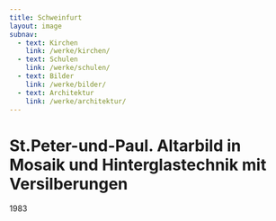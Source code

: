 ```yaml
---
title: Schweinfurt
layout: image
subnav:
  - text: Kirchen
    link: /werke/kirchen/
  - text: Schulen
    link: /werke/schulen/
  - text: Bilder
    link: /werke/bilder/
  - text: Architektur
    link: /werke/architektur/
---
```


# St.Peter-und-Paul. Altarbild in Mosaik und Hinterglastechnik mit Versilberungen

1983 